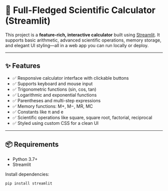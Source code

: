 # 🧮 Full-Fledged Scientific Calculator (Streamlit)

This project is a **feature-rich, interactive calculator** built using [Streamlit](https://streamlit.io/). It supports basic arithmetic, advanced scientific operations, memory storage, and elegant UI styling—all in a web app you can run locally or deploy.

---

## ✨ Features

- ✅ Responsive calculator interface with clickable buttons
- ✅ Supports keyboard and mouse input
- ✅ Trigonometric functions (sin, cos, tan)
- ✅ Logarithmic and exponential functions
- ✅ Parentheses and multi-step expressions
- ✅ Memory functions: M+, M−, MR, MC
- ✅ Constants like π and e
- ✅ Scientific operations like square, square root, factorial, reciprocal
- ✅ Styled using custom CSS for a clean UI

---

## 📦 Requirements

- Python 3.7+
- Streamlit

Install dependencies:

```bash
pip install streamlit
